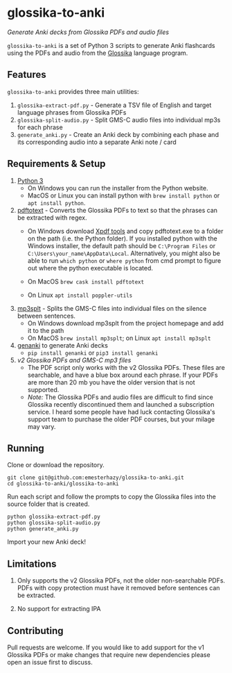 # glossika-to-anki
*Generate Anki decks from Glossika PDFs and audio files*

`glossika-to-anki` is a set of Python 3 scripts to generate Anki flashcards using the PDFs and audio from the [Glossika](https://ai.glossika.com/?lang=eng-US) language program.

## Features
`glossika-to-anki` provides three main utilities:

1. `glossika-extract-pdf.py` - Generate a TSV file of English and target language phrases from Glossika PDFs
2. `glossika-split-audio.py` - Split GMS-C audio files into individual mp3s for each phrase
3. `generate_anki.py` - Create an Anki deck by combining each phase and its corresponding audio into a separate Anki note / card

## Requirements & Setup
1. [Python 3](https://www.python.org/)
    - On Windows you can run the installer from the Python website.
    - MacOS or Linux you can install python with `brew install python` or `apt install python`.
2. [pdftotext](https://www.xpdfreader.com/download.html) - Converts the Glossika PDFs to text so that the phrases can be extracted with regex.
    - On Windows download [Xpdf tools](https://www.xpdfreader.com/download.html) and copy pdftotext.exe to a folder on the path (i.e. the Python folder). If you installed python with the Windows installer, the default path should be ```C:\Program Files``` or ```C:\Users\your_name\AppData\Local```. Alternatively, you might also be able to run  ```which python``` or ```where python``` from cmd prompt to figure out where the python executable is located.

    - On MacOS `brew cask install pdftotext`
    
    - On Linux `apt install poppler-utils`
3. [mp3splt](http://mp3splt.sourceforge.net/) - Splits the GMS-C files into individual files on the silence between sentences.
    - On Windows download mp3splt from the project homepage and add it to the path
    - On MacOS `brew install mp3splt`; on Linux `apt install mp3splt`
4. [genanki](https://github.com/kerrickstaley/genanki) to generate Anki decks
    - `pip install genanki` or `pip3 install genanki`
5. *v2 Glossika PDFs and GMS-C mp3 files*
    - The PDF script only works with the v2 Glossika PDFs. These files are searchable, and have a blue box around each phrase. If your PDFs are more than 20 mb you have the older version that is not supported.
    - *Note:* The Glossika PDFs and audio files are difficult to find since Glossika recently discontinued them and launched a subscription service. I heard some people have had luck contacting Glossika's support team to purchase the older PDF courses, but your milage may vary.

## Running
Clone or download the repository.
```
git clone git@github.com:emesterhazy/glossika-to-anki.git
cd glossika-to-anki/glossika-to-anki
```
Run each script and follow the prompts to copy the Glossika files into the source folder that is created.
```
python glossika-extract-pdf.py
python glossika-split-audio.py
python generate_anki.py
```
Import your new Anki deck!

## Limitations
1. Only supports the v2 Glossika PDFs, not the older non-searchable PDFs. PDFs with copy protection must have it removed before sentences can be extracted.

2. No support for extracting IPA

## Contributing
Pull requests are welcome. If you would like to add support for the v1 Glossika PDFs or make changes that require new dependencies please open an issue first to discuss.
